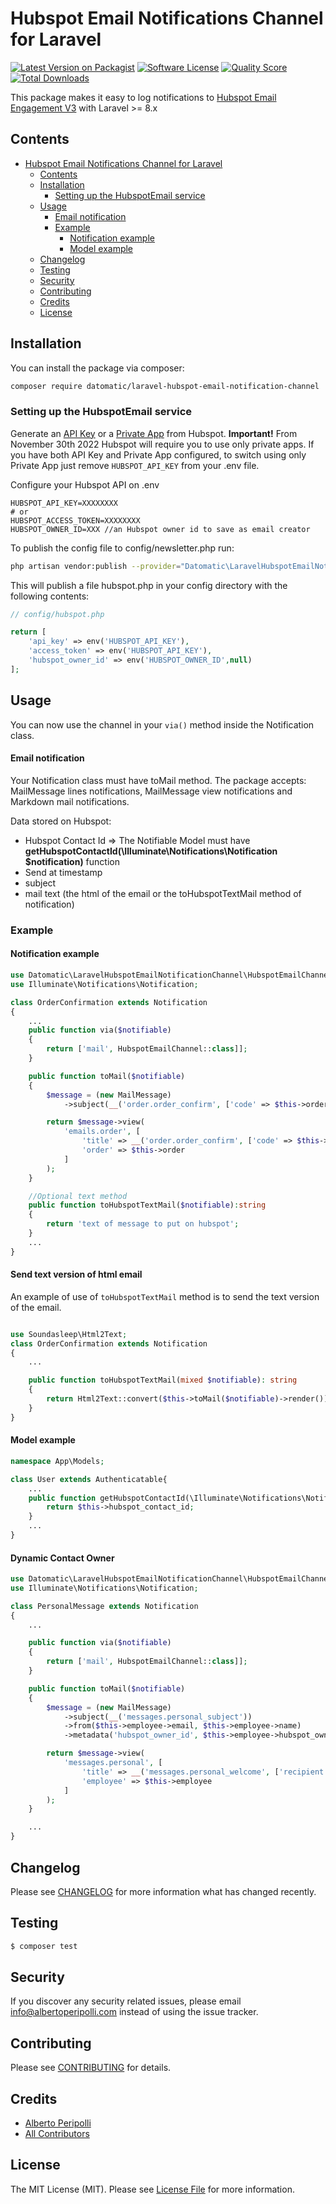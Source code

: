 # Hubspot Email Notifications Channel for Laravel

[![Latest Version on Packagist](https://img.shields.io/packagist/v/datomatic/laravel-hubspot-email-notification-channel.svg?style=flat-square)](https://packagist.org/packages/datomatic/laravel-hubspot-email-notification-channel)
[![Software License](https://img.shields.io/badge/license-MIT-brightgreen.svg?style=flat-square)](LICENSE.md)
[![Quality Score](https://img.shields.io/scrutinizer/g/datomatic/laravel-hubspot-email-notification-channel.svg?style=flat-square)](https://scrutinizer-ci.com/g/datomatic/laravel-hubspot-email-notification-channel)
[![Total Downloads](https://img.shields.io/packagist/dt/datomatic/laravel-hubspot-email-notification-channel.svg?style=flat-square)](https://packagist.org/packages/datomatic/laravel-hubspot-email-notification-channel)

This package makes it easy to log notifications
to [Hubspot Email Engagement V3](https://developers.hubspot.com/docs/api/crm/email) with Laravel >= 8.x

## Contents

- [Hubspot Email Notifications Channel for Laravel](#hubspot-email-notifications-channel-for-laravel)
  - [Contents](#contents)
  - [Installation](#installation)
    - [Setting up the HubspotEmail service](#setting-up-the-hubspotemail-service)
  - [Usage](#usage)
      - [Email notification](#email-notification)
    - [Example](#example)
      - [Notification example](#notification-example)
      - [Model example](#model-example)
  - [Changelog](#changelog)
  - [Testing](#testing)
  - [Security](#security)
  - [Contributing](#contributing)
  - [Credits](#credits)
  - [License](#license)

## Installation

You can install the package via composer:

```bash
composer require datomatic/laravel-hubspot-email-notification-channel
```

### Setting up the HubspotEmail service

Generate an [API Key](https://knowledge.hubspot.com/integrations/how-do-i-get-my-hubspot-api-key)
or a [Private App](https://developers.hubspot.com/docs/api/private-apps) from Hubspot.
**Important!** From November 30th 2022 Hubspot will require you to use only private apps. If you have both API Key and Private App configured, to switch using only Private App just remove `HUBSPOT_API_KEY` from your .env file.

Configure your Hubspot API on .env
```dotenv
HUBSPOT_API_KEY=XXXXXXXX 
# or
HUBSPOT_ACCESS_TOKEN=XXXXXXXX
HUBSPOT_OWNER_ID=XXX //an Hubspot owner id to save as email creator
```

To publish the config file to config/newsletter.php run:
```bash
php artisan vendor:publish --provider="Datomatic\LaravelHubspotEmailNotificationChannel\HubspotEmailServiceProvider"
```
This will publish a file hubspot.php in your config directory with the following contents:

```php
// config/hubspot.php

return [
    'api_key' => env('HUBSPOT_API_KEY'),
    'access_token' => env('HUBSPOT_API_KEY'),
    'hubspot_owner_id' => env('HUBSPOT_OWNER_ID',null)
];
```

## Usage

You can now use the channel in your `via()` method inside the Notification class.

#### Email notification
Your Notification class must have toMail method.
The package accepts: MailMessage lines notifications, MailMessage view notifications and Markdown mail notifications.

Data stored on Hubspot:
- Hubspot Contact Id => The Notifiable Model must have **getHubspotContactId(\Illuminate\Notifications\Notification $notification)** function
- Send at timestamp
- subject
- mail text (the html of the email or the toHubspotTextMail method of notification) 

### Example

#### Notification example

```php
use Datomatic\LaravelHubspotEmailNotificationChannel\HubspotEmailChannel;
use Illuminate\Notifications\Notification;

class OrderConfirmation extends Notification
{
    ...
    public function via($notifiable)
    {
        return ['mail', HubspotEmailChannel::class]];
    }

    public function toMail($notifiable)
    {
        $message = (new MailMessage)
            ->subject(__('order.order_confirm', ['code' => $this->order->code]));

        return $message->view(
            'emails.order', [
                'title' => __('order.order_confirm', ['code' => $this->order->code]),
                'order' => $this->order
            ]
        );
    }

    //Optional text method
    public function toHubspotTextMail($notifiable):string
    {
        return 'text of message to put on hubspot';
    }
    ...
}
```
#### Send text version of html email
An example of use of `toHubspotTextMail` method is to send the text version of the email.

```php

use Soundasleep\Html2Text;
class OrderConfirmation extends Notification
{
    ...

    public function toHubspotTextMail(mixed $notifiable): string
    {
        return Html2Text::convert($this->toMail($notifiable)->render());
    }
}

```


#### Model example
```php
namespace App\Models;

class User extends Authenticatable{
    ...
    public function getHubspotContactId(\Illuminate\Notifications\Notification $notification){
        return $this->hubspot_contact_id;
    }
    ...
}
```

#### Dynamic Contact Owner
```php
use Datomatic\LaravelHubspotEmailNotificationChannel\HubspotEmailChannel;
use Illuminate\Notifications\Notification;

class PersonalMessage extends Notification
{
    ...

    public function via($notifiable)
    {
        return ['mail', HubspotEmailChannel::class]];
    }

    public function toMail($notifiable)
    {
        $message = (new MailMessage)
            ->subject(__('messages.personal_subject'))
            ->from($this->employee->email, $this->employee->name)
            ->metadata('hubspot_owner_id', $this->employee->hubspot_owner_id);

        return $message->view(
            'messages.personal', [
                'title' => __('messages.personal_welcome', ['recipient' => $notifiable->name]),
                'employee' => $this->employee
            ]
        );
    }

    ...
}
```

## Changelog

Please see [CHANGELOG](CHANGELOG.md) for more information what has changed recently.

## Testing

``` bash
$ composer test
```

## Security

If you discover any security related issues, please email info@albertoperipolli.com instead of using the issue tracker.

## Contributing

Please see [CONTRIBUTING](CONTRIBUTING.md) for details.

## Credits

- [Alberto Peripolli](https://github.com/trippo)
- [All Contributors](../../contributors)

## License

The MIT License (MIT). Please see [License File](LICENSE.md) for more information.

